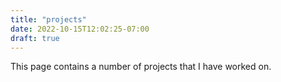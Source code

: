 ```yaml
---
title: "projects"
date: 2022-10-15T12:02:25-07:00
draft: true
---
```


This page contains a number of projects that I have worked on.
